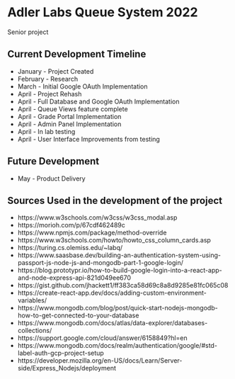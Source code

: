 # Adler Labs Queue System 2022

Senior project

## Current Development Timeline
<ul>
    <li>January - Project Created</li>
    <li>February - Research</li>
    <li>March - Initial Google OAuth Implementation</li>
    <li>April - Project Rehash</li>
    <li>April - Full Database and Google OAuth Implementation</li>
    <li>April - Queue Views feature complete</li>
    <li>April - Grade Portal Implementation</li>
    <li>April - Admin Panel Implementation</li>
    <li>April - In lab testing</li>
    <li>April - User Interface Improvements from testing</li>
</ul>

## Future Development
<ul>
<li>May - Product Delivery</li>
</ul>

## Sources Used in the development of the project
<ul>
    <li>https://www.w3schools.com/w3css/w3css_modal.asp</li>
    <li>https://morioh.com/p/67cdf462489c</li>
    <li>https://www.npmjs.com/package/method-override</li>
    <li>https://www.w3schools.com/howto/howto_css_column_cards.asp</li>
    <li>https://turing.cs.olemiss.edu/~labq/</li>
    <li>https://www.saasbase.dev/building-an-authentication-system-using-passport-js-node-js-and-mongodb-part-1-google-login/</li>
    <li>https://blog.prototypr.io/how-to-build-google-login-into-a-react-app-and-node-express-api-821d049ee670</li>
    <li>https://gist.github.com/jhackett1/ff383ca58d69c8a8d9285e81fc065c08</li>
    <li>https://create-react-app.dev/docs/adding-custom-environment-variables/</li>
    <li>https://www.mongodb.com/blog/post/quick-start-nodejs-mongodb-how-to-get-connected-to-your-database</li>
    <li>https://www.mongodb.com/docs/atlas/data-explorer/databases-collections/</li>
    <li>https://support.google.com/cloud/answer/6158849?hl=en</li>
    <li>https://www.mongodb.com/docs/realm/authentication/google/#std-label-auth-gcp-project-setup</li>
    <li>https://developer.mozilla.org/en-US/docs/Learn/Server-side/Express_Nodejs/deployment</li>
</ul>